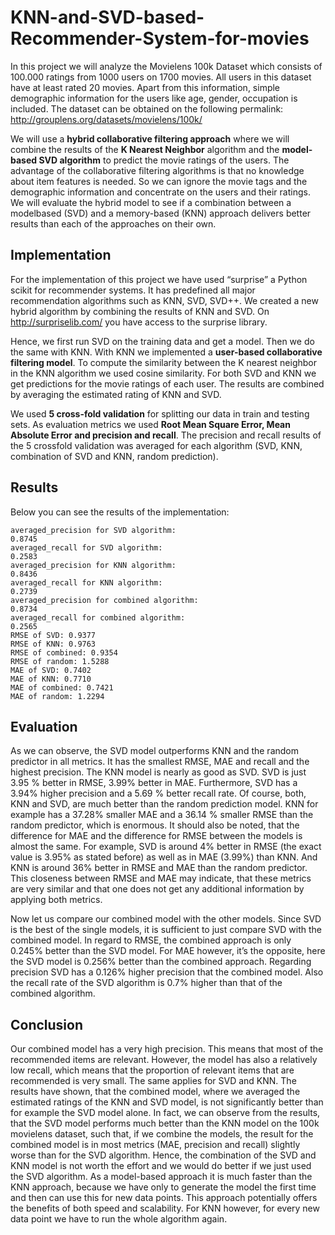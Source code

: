 # KNN-and-SVD-based-Recommender-System-for-movies
In this project we will analyze the Movielens 100k Dataset which consists of 100.000 ratings from 1000 users on 1700 movies. All users in this dataset have at least rated 20 movies. Apart from this information, simple demographic information for the users like age, gender, occupation is included. The dataset can be obtained on the following permalink: http://grouplens.org/datasets/movielens/100k/

We will use a **hybrid collaborative filtering approach** where we will combine the results of the **K Nearest Neighbor** algorithm and the **model-based SVD algorithm** to predict the movie ratings of the users. The advantage of the collaborative filtering algorithms is that no knowledge about item features is needed. So we can ignore the movie tags and the
demographic information and concentrate on the users and their ratings. We will evaluate the hybrid model to see if a combination between a modelbased (SVD) and a memory-based (KNN) approach delivers better results than each of the approaches on their own.

## Implementation
For the implementation of this project we have used “surprise” a Python scikit for recommender systems. It has predefined all major recommendation algorithms such as KNN, SVD, SVD++. We created a new hybrid algorithm by combining the results of KNN and SVD. On http://surpriselib.com/ you have access to the surprise library.

Hence, we first run SVD on the training data and get a model. Then we do the same with KNN. With KNN we implemented a **user-based collaborative filtering model**. To compute the similarity between the K nearest neighbor in the KNN algorithm we used cosine similarity. For both SVD and KNN we get predictions for the movie ratings of each user. The results are combined by averaging the estimated rating of KNN and SVD.

We used **5 cross-fold validation** for splitting our data in train and testing sets. As evaluation metrics we used **Root Mean Square Error, Mean Absolute Error and precision and recall**. The precision and recall results of the 5 crossfold validation was averaged
for each algorithm (SVD, KNN, combination of SVD and KNN, random prediction).

## Results
Below you can see the results of the implementation:

```
averaged_precision for SVD algorithm:
0.8745
averaged_recall for SVD algorithm:
0.2583
averaged_precision for KNN algorithm:
0.8436
averaged_recall for KNN algorithm:
0.2739
averaged_precision for combined algorithm:
0.8734
averaged_recall for combined algorithm:
0.2565
RMSE of SVD: 0.9377
RMSE of KNN: 0.9763
RMSE of combined: 0.9354
RMSE of random: 1.5288
MAE of SVD: 0.7402
MAE of KNN: 0.7710
MAE of combined: 0.7421
MAE of random: 1.2294
```

## Evaluation
As we can observe, the SVD model outperforms KNN and the random predictor in all metrics. It has the smallest RMSE, MAE and recall and the highest precision. The KNN model is nearly as good as SVD. SVD is just 3.95 % better in RMSE, 3.99% better in MAE. Furthermore, SVD has a 3.94% higher precision and a 5.69 % better recall rate. Of course, both, KNN and SVD, are much better than the random prediction model. KNN for example has a 37.28% smaller MAE and a 36.14 % smaller RMSE than the random predictor, which is enormous. It should also be noted, that the difference for MAE and the difference for RMSE between the models is almost the same. For example, SVD is around 4% better in RMSE (the exact value is 3.95% as stated before) as well as in MAE (3.99%) than KNN. And KNN is around 36% better in RMSE and MAE than the random predictor. This closeness between RMSE and MAE may indicate, that these metrics are very similar and that one does not get any additional information by applying both metrics.

Now let us compare our combined model with the other models. Since SVD is the best of the single models, it is sufficient to just compare SVD with the combined model. In regard to RMSE, the combined approach is only 0.245% better than the SVD model. For MAE however, it’s the opposite, here the SVD model is 0.256% better than the combined approach. Regarding precision SVD has a 0.126% higher precision that the combined model. Also the recall rate of the SVD algorithm is 0.7% higher than that of the combined algorithm.

## Conclusion
Our combined model has a very high precision. This means that most of the recommended items are relevant. However, the model has also a relatively low recall, which means that the proportion of relevant items that are recommended is very small. The same applies for SVD and KNN. The results have shown, that the combined model, where we averaged the estimated ratings of the KNN and SVD model, is not significantly better than for example the SVD model alone. In fact, we can observe from the results,
that the SVD model performs much better than the KNN model on the 100k movielens dataset, such that, if we combine the models, the result for the combined model is in most metrics (MAE, precision and recall) slightly worse than for the SVD algorithm. Hence, the combination of the SVD and KNN model is not worth the effort and we would do better if we just used the SVD algorithm. As a model-based approach it is much faster than the KNN approach, because we have only to generate the model the first time and then can use this for new data points. This approach potentially offers the benefits of both speed and scalability. For KNN however, for every new data point we have to run the whole algorithm again.
